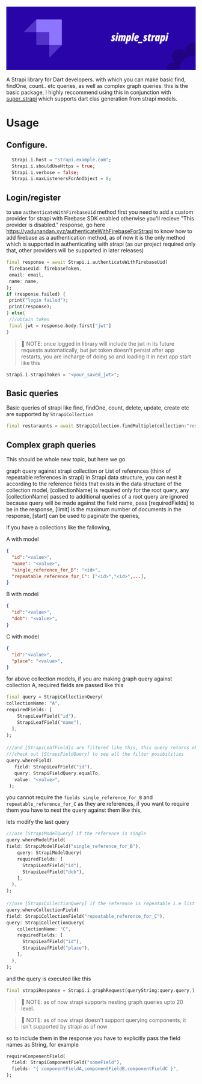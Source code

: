 ![header](https://raw.githubusercontent.com/ondbyte/simple_strapi/main/template.png)

A Strapi library for Dart developers. with which you can make basic find, findOne, count.. etc queries, as well as complex graph queries. this is the basic package, I highly reccommend using this in conjunction with [super_strapi](https://github.com/ondbyte/super_strapi) which supports dart clas generation from strapi models.


# Usage

## Configure.

```dart
  Strapi.i.host = "strapi.example.com";
  Strapi.i.shouldUseHttps = true;
  Strapi.i.verbose = false;
  Strapi.i.maxListenersForAnObject = 8;
```

## Login/register
  to use `authenticateWithFirebaseUid` method first you need to add a custom provider for strapi with Firebase SDK enabled otherwise you'll recieve "This provider is disabled." response, go here https://yadunandan.xyz/authenticateWithFirebaseForStrapi to know how to add firebase as a authentication method, as of now it is the only method which is supported in authenticating with strapi
 (as our project required only that, other providers will be supported in later releases)
 
 ```dart
final response = await Strapi.i.authenticateWithFirebaseUid(
  firebaseUid: firebaseToken,
  email: email,
  name: name,
);
if (response.failed) {
  print("login failed");
  print(response);
} else{
  ///obtain token
  final jwt = response.body.first["jwt"]
}
```
> 📝 NOTE: once logged in library will include the jwt in its future requests automatically, but jwt token doesn't persist after app restarts, you are incharge of doing so and loading it in next app start like this
```dart
Strapi.i.strapiToken = "<your_saved_jwt>";

```
## Basic queries
Basic queries of strapi like find, findOne, count, delete, update, create etc are supported by `StrapiCollection`
```dart
final restaraunts = await StrapiCollection.findMultiple(collection:"restaraunts",limit:20);
```
## Complex graph queries
This should be whole new topic, but here we go.

graph query against strapi collection or List of references (think of repeatable references in strapi) in Strapi data structure, you can nest it according to the reference fields that exists in the data structure of the collection model, [collectionName] is required only for the root query, any [collectionName] passed to additional queries of a root query are ignored because query will be made against the field name, pass [requiredFields] to be in the response, [limit] is the maximum number of documents in the response, [start] can be used to paginate the queries,

if you have a collections like the fallowing,

A with model
```json
{
  "id":"<value>",
  "name": "<value>",
  "single_reference_for_B": "<id>",
  "repeatable_reference_for_C": ["<id>","<id>",...],
}
```
B with model
```json
{
  "id":"<value>",
  "dob": "<value>",
}
```
C with model
```json
{
  "id":"<value>",
  "place": "<value>",
}
```
for above collection models, if you are making graph query against collection A, required fields are passed like this
```dart
final query = StrapiCollectionQuery(
collectionName: "A",
requiredFields: [
    StrapiLeafField("id"),
    StrapiLeafField("name"),
  ],
);

///and [StrapiLeafField]s are filtered like this, this query returns objects contining the id (must return only one)
///check out [StrapiFieldQuery] to see all the filter posibilities
query.whereField(
   field: StrapiLeafField("id"),
   query: StrapiFieldQuery.equalTo,
   value: "<value>",
 );
```
you cannot require the `fields single_reference_for_B` and `repeatable_reference_for_C` as they are references, if you want to require them you have to nest the query against them like this,

lets modify the last query
```dart
///use [StrapiModelQuery] if the reference is single
query.whereModelField(
field: StrapiModelField("single_reference_for_B"),
    query: StrapiModelQuery(
    requiredFields: [
      StrapiLeafField("id"),
      StrapiLeafField("dob"),
    ],
  ),
);

///use [StrapiCollectionQuery] if the reference is repeatable i.e list of references as mentioned earlier
query.whereCollectionField(
field: StrapiCollectionField("repeatable_reference_for_C"),
query: StrapiCollectionQuery(
    collectionName: "C",
    requiredFields: [
      StrapiLeafField("id"),
      StrapiLeafField("place"),
    ],
  ),
);
```
and the query is executed like this
```dart
final strapiResponse = Strapi.i.graphRequest(queryString:query.query,);
```
> 📝 NOTE: as of now strapi supports nesting graph queries upto 20 level.

> 📝 NOTE: as of now strapi doesn't support querying components, it isn't supported by strapi as of now

so to include them in the response you have to explicitly pass the field names as String, for example
```dart
requireCompenentField(
  field: StrapiComponentField("someField"),
  fields: "{ componentFieldA,componentFieldB,componentFieldC }",
);
```